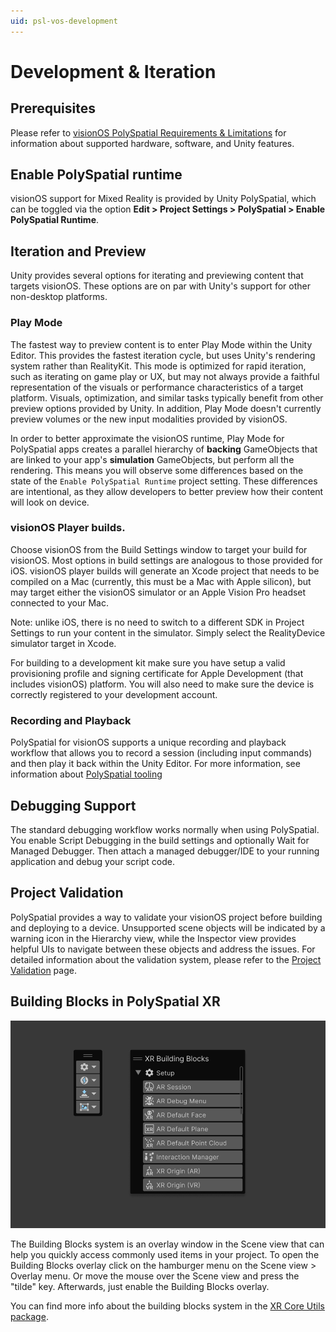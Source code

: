 ```yaml
---
uid: psl-vos-development
---
```

# Development & Iteration

## Prerequisites
Please refer to [visionOS PolySpatial Requirements & Limitations](Requirements.md) for information about supported hardware, software, and Unity features.

<!-- TODO: ## Package Setup Instructions -->

## Enable PolySpatial runtime
visionOS support for Mixed Reality is provided by Unity PolySpatial, which can be toggled via the option **Edit &gt; Project Settings &gt; PolySpatial &gt; Enable PolySpatial Runtime**.

## Iteration and Preview
Unity provides several options for iterating and previewing content that targets visionOS. These options are on par with Unity's support for other non-desktop platforms.

### Play Mode
The fastest way to preview content is to enter Play Mode within the Unity Editor. This provides the fastest iteration cycle, but uses Unity's rendering system rather than RealityKit. This mode is optimized for rapid iteration, such as iterating on game play or UX, but may not always provide a faithful representation of the visuals or performance characteristics of a target platform. Visuals, optimization, and similar tasks typically benefit from other preview options provided by Unity. In addition, Play Mode doesn't currently preview volumes or the new input modalities provided by visionOS.

In order to better approximate the visionOS runtime, Play Mode for PolySpatial apps creates a parallel hierarchy of **backing** GameObjects  that are linked to your app's **simulation** GameObjects, but perform all the rendering. This means you will observe some differences based on the state of the `Enable PolySpatial Runtime` project setting. These differences are intentional, as they allow developers to better preview how their content will look on device.

### visionOS Player builds. 
Choose visionOS from the Build Settings window to target your build for visionOS. Most options in build settings are analogous to those provided for iOS. visionOS player builds will generate an Xcode project that needs to be compiled on a Mac (currently, this must be a Mac with Apple silicon), but may target either the visionOS simulator or an Apple Vision Pro headset connected to your Mac. 

Note: unlike iOS, there is no need to switch to a different SDK in Project Settings to run your content in the simulator. Simply select the RealityDevice simulator target in Xcode.

For building to a development kit make sure you have setup a valid provisioning profile and signing certificate for Apple Development (that includes visionOS) platform. You will also need to make sure the device is correctly registered to your development account.

### Recording and Playback
PolySpatial for visionOS supports a unique recording and playback workflow that allows you to record a session (including input commands) and then play it back within the Unity Editor. For more information, see information about [PolySpatial tooling](Tooling.md)

## Debugging Support
The standard debugging workflow works normally when using PolySpatial. You enable Script Debugging in the build settings and optionally Wait for Managed Debugger. Then attach a managed debugger/IDE to your running application and debug your script code.

## Project Validation

PolySpatial provides a way to validate your visionOS project before building and deploying to a device. Unsupported scene objects will be indicated by a warning icon in the Hierarchy view, while the Inspector view provides helpful UIs to navigate between these objects and address the issues. For detailed information about the validation system, please refer to the [Project Validation](PolySpatialXRProjectValidation.md) page.

## Building Blocks in PolySpatial XR

![Building Blocks Menu](images/BuildingBlocks/buildingblocksmenu.png)

The Building Blocks system is an overlay window in the Scene view that can help you quickly access commonly used items in your project. To open the Building Blocks overlay click on the hamburger menu on the Scene view &gt; Overlay menu. Or move the mouse over the Scene view and press the "tilde" key. Afterwards, just enable the Building Blocks overlay.

You can find more info about the building blocks system in the [XR Core Utils package](https://docs.unity3d.com/Packages/com.unity.xr.core-utils@latest).
